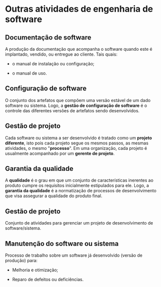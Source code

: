 # Outras atividades de engenharia de software

## Documentação de software

A produção da documentação que acompanha o software quando este é implantado, vendido, ou entregue ao cliente. Tais quais:

- o manual de instalação ou configuração;

- o manual de uso.

## Configuração de software

O conjunto dos artefatos que compõem uma versão estável de um dado software ou sistema. Logo, a **gestão de configuração de software** é o controle das diferentes versões de artefatos sendo desenvolvidos.

## Gestão de projeto

Cada software ou sistema a ser desenvolvido é tratado como um **projeto diferente**, isto pois cada projeto segue os mesmos passos, as mesmas atividades, o mesmo "**processo**". Em uma organização, cada projeto é usualmente acompanhado por um **gerente de projeto**.

## Garantia da qualidade

A **qualidade** é o grau em que um conjunto de características inerentes ao produto cumpre os requisitos inicialmente estipulados para ele. Logo, a **garantia da qualidade** é a normatização de processos de desenvolvimento que visa assegurar a qualidade do produto final.

## Gestão de projeto

Conjunto de atividades para gerenciar um projeto de desenvolvimento de software/sistema.

## Manutenção do software ou sistema

Processo de trabalho sobre um software já desenvolvido (versão de produção) para:

- Melhoria e otimização;

- Reparo de defeitos ou deficiências.

